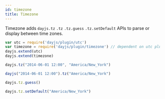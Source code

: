 ```yaml
---
id: timezone
title: Timezone
---
```


Timezone adds `dayjs.tz` `.tz` `.tz.guess` `.tz.setDefault` APIs to parse or display between time zones.

```javascript
var utc = require('dayjs/plugin/utc')
var timezone = require('dayjs/plugin/timezone') // dependent on utc plugin
dayjs.extend(utc)
dayjs.extend(timezone)

dayjs.tz("2014-06-01 12:00", "America/New_York")

dayjs("2014-06-01 12:00").tz("America/New_York")

dayjs.tz.guess()

dayjs.tz.setDefault("America/New_York")
```
